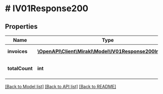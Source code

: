 # # IV01Response200

## Properties

Name | Type | Description | Notes
------------ | ------------- | ------------- | -------------
**invoices** | [**\OpenAPI\Client\Mirakl\Model\IV01Response200Invoices[]**](IV01Response200Invoices.md) | Accounting documents | [optional]
**totalCount** | **int** | Accounting documents total count | [optional]

[[Back to Model list]](../../README.md#models) [[Back to API list]](../../README.md#endpoints) [[Back to README]](../../README.md)
